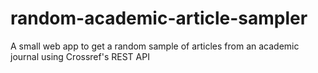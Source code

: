 # random-academic-article-sampler
A small web app to get a random sample of articles from an academic journal using Crossref's REST API
